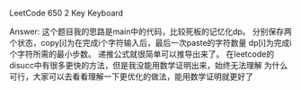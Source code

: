 LeetCode 650 2 Key Keyboard

Answer:
    这个题目我的思路是main中的代码，比较死板的记忆化dp。
    分别保存两个状态，copy[i]为在完成i个字符输入后，最后一次paste的字符数量
    dp[i]为完成i个字符所需的最小步数。
    递推公式就很简单可以推导出来了。
    在leetcode的disucc中有很多更快的方法，但是我没能用数学证明出来，始终无法理解
    为什么可行，大家可以去看看理解一下更优化的做法，能用数学证明就更好了

